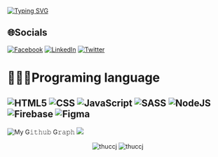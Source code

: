 [![Typing SVG](https://readme-typing-svg.herokuapp.com?size=30&center=true&vCenter=true&lines=Wellcome+to+My+Profile+;My+name+is+Thuc+%F0%9F%A4%93%F0%9F%98%8E%F0%9F%A6%88)](https://git.io/typing-svg)
## 🌐Socials
[![Facebook](https://img.shields.io/badge/Facebook-%231877F2.svg?logo=Facebook&logoColor=white)](https://www.facebook.com/vo.dinh.thuc.05092001/) 
[![LinkedIn](https://img.shields.io/badge/LinkedIn-%230077B5.svg?logo=linkedin&logoColor=white)](https://www.linkedin.com/in/v%C3%B5-%C4%91%C3%ACnh-th%E1%BB%A5c-0ab777214/) 
[![Twitter](https://img.shields.io/badge/Twitter-%231DA1F2.svg?logo=Twitter&logoColor=white)](https://twitter.com/Thuc_CJ) 
# 👨🏻‍💻Programing language
![HTML5](https://img.shields.io/badge/html5-%23E34F26.svg?style=for-the-badge&logo=html5&logoColor=white) ![CSS](https://img.shields.io/badge/css3-%231572B6.svg?style=for-the-badge&logo=css3&logoColor=white) ![JavaScript](https://img.shields.io/badge/javascript-%23323330.svg?style=for-the-badge&logo=javascript&logoColor=%23F7DF1E) ![SASS](https://img.shields.io/badge/SASS-hotpink.svg?style=for-the-badge&logo=SASS&logoColor=white) ![NodeJS](https://img.shields.io/badge/node.js-6DA55F?style=for-the-badge&logo=node.js&logoColor=white)  ![Firebase](https://img.shields.io/badge/firebase-%23039BE5.svg?style=for-the-badge&logo=firebase) ![Figma](https://img.shields.io/badge/figma-%23F24E1E.svg?style=for-the-badge&logo=figma&logoColor=white) 
---
![My G𝚒𝚝𝚑𝚞𝚋 G𝚛𝚊𝚙𝚑](https://activity-graph.herokuapp.com/graph?username=thuccj&theme=react-dark&hide_border=true&area=true_)
![](https://komarev.com/ghpvc/?username=thuccj&label=Visitors+Count&color=brightgreen)

<p align = "center">
  <img align="center" src="https://github-readme-stats.vercel.app/api?username=thuccj&show_icons=true&locale=en" alt="thuccj" />
  <img align="center" src="https://github-readme-streak-stats.herokuapp.com/?user=thuccj&" alt="thuccj" />
</p>
